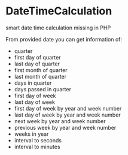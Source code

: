 # DateTimeCalculation
 smart date time calculation missing in PHP
 
 From provided date you can get information of:
  - quarter
  - first day of quarter
  - last day of quarter
  - first month of quarter
  - last month of quarter
  - days in quarter
  - days passed in quarter
  - first day of week
  - last day of week
  - first day of week by year and week number
  - last day of week by year and week number
  - next week by year and week number
  - previous week by year and week number
  - weeks in year
  - interval to seconds
  - interval to minutes

